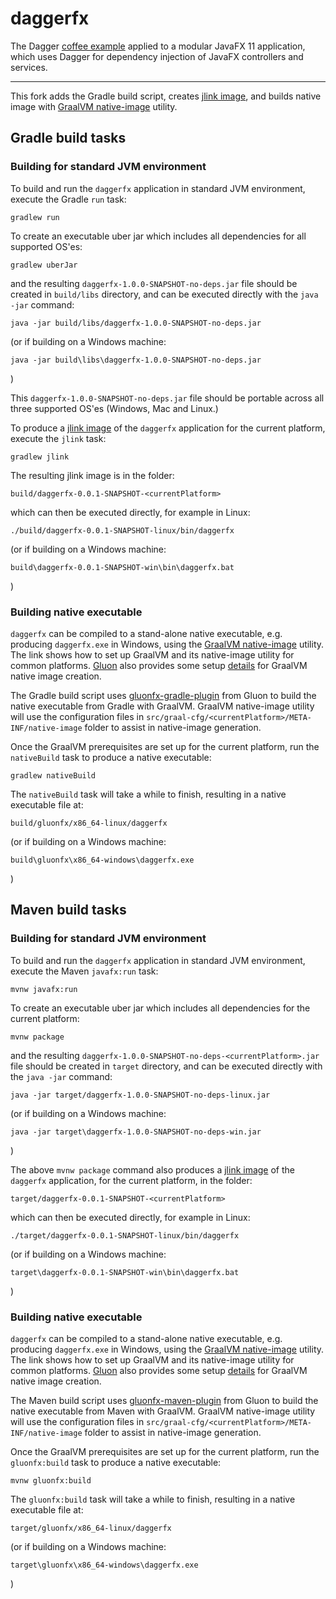 # daggerfx

The Dagger [coffee example](https://github.com/google/dagger/tree/master/examples/maven/coffee)
applied to a modular JavaFX 11 application, which uses Dagger for dependency injection of 
JavaFX controllers and services.

----

This fork adds the Gradle build script, creates [jlink image](https://dzone.com/articles/jlink-in-java-9),
and builds native image with [GraalVM native-image](https://www.graalvm.org/reference-manual/native-image/)
utility.

## Gradle build tasks

### Building for standard JVM environment

To build and run the `daggerfx` application in standard JVM environment, execute the Gradle `run` task:

	gradlew run

To create an executable uber jar which includes all dependencies for all supported OS'es:

	gradlew uberJar

and the resulting `daggerfx-1.0.0-SNAPSHOT-no-deps.jar` file should be created in
`build/libs` directory, and can be executed directly with the `java -jar` command:

	java -jar build/libs/daggerfx-1.0.0-SNAPSHOT-no-deps.jar

(or if building on a Windows machine:

	java -jar build\libs\daggerfx-1.0.0-SNAPSHOT-no-deps.jar

)

This `daggerfx-1.0.0-SNAPSHOT-no-deps.jar` file should be portable across all
three supported OS'es (Windows, Mac and Linux.)

To produce a [jlink image](https://dzone.com/articles/jlink-in-java-9)
of the `daggerfx` application for the current platform, execute the `jlink` task:

	gradlew jlink

The resulting jlink image is in the folder:

	build/daggerfx-0.0.1-SNAPSHOT-<currentPlatform>

which can then be executed directly, for example in Linux:

	./build/daggerfx-0.0.1-SNAPSHOT-linux/bin/daggerfx

(or if building on a Windows machine:

	build\daggerfx-0.0.1-SNAPSHOT-win\bin\daggerfx.bat

)

### Building native executable

`daggerfx` can be compiled to a stand-alone native executable, e.g. producing `daggerfx.exe` in Windows,
using the [GraalVM native-image](https://www.graalvm.org/reference-manual/native-image) utility.
The link shows how to set up GraalVM and its native-image utility for common platforms.
[Gluon](https://gluonhq.com/) also provides some setup [details](https://docs.gluonhq.com/#_platforms)
for GraalVM native image creation.

The Gradle build script uses [gluonfx-gradle-plugin](https://github.com/gluonhq/gluonfx-gradle-plugin)
from Gluon to build the native executable from Gradle with GraalVM.
GraalVM native-image utility will use the configuration files in
`src/graal-cfg/<currentPlatform>/META-INF/native-image` folder
to assist in native-image generation.

Once the GraalVM prerequisites are set up for the current platform,
run the `nativeBuild` task to produce a native executable:

	gradlew nativeBuild

The `nativeBuild` task will take a while to finish, resulting in a native executable file at:

	build/gluonfx/x86_64-linux/daggerfx

(or if building on a Windows machine:

	build\gluonfx\x86_64-windows\daggerfx.exe

)

## Maven build tasks

### Building for standard JVM environment

To build and run the `daggerfx` application in standard JVM environment, execute the Maven
`javafx:run` task:

	mvnw javafx:run

To create an executable uber jar which includes all dependencies for the current platform:

	mvnw package

and the resulting `daggerfx-1.0.0-SNAPSHOT-no-deps-<currentPlatform>.jar` file should be created in
`target` directory, and can be executed directly with the `java -jar` command:

	java -jar target/daggerfx-1.0.0-SNAPSHOT-no-deps-linux.jar

(or if building on a Windows machine:

	java -jar target\daggerfx-1.0.0-SNAPSHOT-no-deps-win.jar

)

The above `mvnw package` command also produces a [jlink image](https://dzone.com/articles/jlink-in-java-9)
of the `daggerfx` application, for the current platform, in the folder:

	target/daggerfx-0.0.1-SNAPSHOT-<currentPlatform>

which can then be executed directly, for example in Linux:

	./target/daggerfx-0.0.1-SNAPSHOT-linux/bin/daggerfx

(or if building on a Windows machine:

	target\daggerfx-0.0.1-SNAPSHOT-win\bin\daggerfx.bat

)

### Building native executable

`daggerfx` can be compiled to a stand-alone native executable, e.g. producing `daggerfx.exe` in Windows,
using the [GraalVM native-image](https://www.graalvm.org/reference-manual/native-image) utility.
The link shows how to set up GraalVM and its native-image utility for common platforms.
[Gluon](https://gluonhq.com/) also provides some setup [details](https://docs.gluonhq.com/#_platforms)
for GraalVM native image creation.

The Maven build script uses [gluonfx-maven-plugin](https://github.com/gluonhq/gluonfx-maven-plugin)
from Gluon to build the native executable from Maven with GraalVM.
GraalVM native-image utility will use the configuration files in
`src/graal-cfg/<currentPlatform>/META-INF/native-image` folder
to assist in native-image generation.

Once the GraalVM prerequisites are set up for the current platform,
run the `gluonfx:build` task to produce a native executable:

	mvnw gluonfx:build

The `gluonfx:build` task will take a while to finish, resulting in a native executable file at:

	target/gluonfx/x86_64-linux/daggerfx

(or if building on a Windows machine:

	target\gluonfx\x86_64-windows\daggerfx.exe

)

